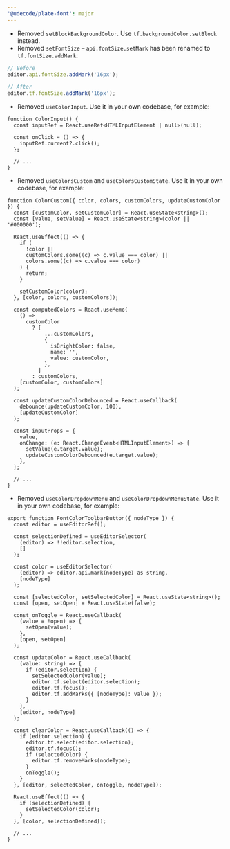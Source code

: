 ```yaml
---
'@udecode/plate-font': major
---
```


- Removed `setBlockBackgroundColor`. Use `tf.backgroundColor.setBlock` instead.
- Removed `setFontSize` – `api.fontSize.setMark` has been renamed to `tf.fontSize.addMark`:

```ts
// Before
editor.api.fontSize.addMark('16px');

// After
editor.tf.fontSize.addMark('16px');
```

- Removed `useColorInput`. Use it in your own codebase, for example:

```tsx
function ColorInput() {
  const inputRef = React.useRef<HTMLInputElement | null>(null);

  const onClick = () => {
    inputRef.current?.click();
  };

  // ...
}
```

- Removed `useColorsCustom` and `useColorsCustomState`. Use it in your own codebase, for example:

```tsx
function ColorCustom({ color, colors, customColors, updateCustomColor }) {
  const [customColor, setCustomColor] = React.useState<string>();
  const [value, setValue] = React.useState<string>(color || '#000000');

  React.useEffect(() => {
    if (
      !color ||
      customColors.some((c) => c.value === color) ||
      colors.some((c) => c.value === color)
    ) {
      return;
    }

    setCustomColor(color);
  }, [color, colors, customColors]);

  const computedColors = React.useMemo(
    () =>
      customColor
        ? [
            ...customColors,
            {
              isBrightColor: false,
              name: '',
              value: customColor,
            },
          ]
        : customColors,
    [customColor, customColors]
  );

  const updateCustomColorDebounced = React.useCallback(
    debounce(updateCustomColor, 100),
    [updateCustomColor]
  );

  const inputProps = {
    value,
    onChange: (e: React.ChangeEvent<HTMLInputElement>) => {
      setValue(e.target.value);
      updateCustomColorDebounced(e.target.value);
    },
  };

  // ...
}
```

- Removed `useColorDropdownMenu` and `useColorDropdownMenuState`. Use it in your own codebase, for example:

```tsx
export function FontColorToolbarButton({ nodeType }) {
  const editor = useEditorRef();

  const selectionDefined = useEditorSelector(
    (editor) => !!editor.selection,
    []
  );

  const color = useEditorSelector(
    (editor) => editor.api.mark(nodeType) as string,
    [nodeType]
  );

  const [selectedColor, setSelectedColor] = React.useState<string>();
  const [open, setOpen] = React.useState(false);

  const onToggle = React.useCallback(
    (value = !open) => {
      setOpen(value);
    },
    [open, setOpen]
  );

  const updateColor = React.useCallback(
    (value: string) => {
      if (editor.selection) {
        setSelectedColor(value);
        editor.tf.select(editor.selection);
        editor.tf.focus();
        editor.tf.addMarks({ [nodeType]: value });
      }
    },
    [editor, nodeType]
  );

  const clearColor = React.useCallback(() => {
    if (editor.selection) {
      editor.tf.select(editor.selection);
      editor.tf.focus();
      if (selectedColor) {
        editor.tf.removeMarks(nodeType);
      }
      onToggle();
    }
  }, [editor, selectedColor, onToggle, nodeType]);

  React.useEffect(() => {
    if (selectionDefined) {
      setSelectedColor(color);
    }
  }, [color, selectionDefined]);

  // ...
}
```
